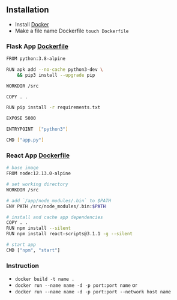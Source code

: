 ## Installation
- Install [Docker](https://www.digitalocean.com/community/tutorials/how-to-install-and-use-docker-on-ubuntu-18-04)
- Make a file name Dockerfile ```touch Dockerfile```

### Flask App [Dockerfile](/docker/python/Dockerfile)
```sh
FROM python:3.8-alpine

RUN apk add --no-cache python3-dev \
    && pip3 install --upgrade pip

WORKDIR /src

COPY . .

RUN pip install -r requirements.txt                                                                            

EXPOSE 5000

ENTRYPOINT  ["python3"]

CMD ["app.py"]
```
### React App [Dockerfile](/docker/python/Dockerfile)
```sh
# base image
FROM node:12.13.0-alpine

# set working directory
WORKDIR /src

# add `/app/node_modules/.bin` to $PATH
ENV PATH /src/node_modules/.bin:$PATH

# install and cache app dependencies
COPY . .
RUN npm install --silent
RUN npm install react-scripts@3.1.1 -g --silent

# start app
CMD ["npm", "start"]
```
### Instruction
- `docker build -t name .`
- `docker run --name name -d -p port:port name` or
- `docker run --name name -d -p port:port --network host name` 
